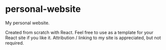 # personal-website
My personal website.

Created from scratch with React. Feel free to use as a template for your React site if you like it. Attribution / linking to my site is appreciated, but not required.
